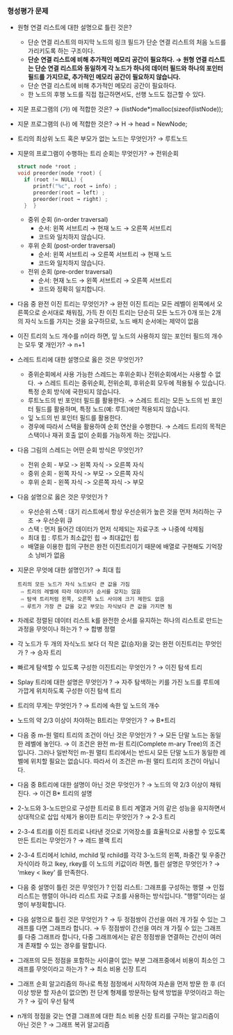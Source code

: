 ### 형성평가 문제

- 원형 연결 리스트에 대한 설명으로 틀린 것은?
    - 단순 연결 리스트의 마지막 노드의 링크 필드가 단순 연결 리스트의 처음 노드를 가리키도록 하는 구조이다.
    - **단순 연결 리스트에 비해 추가적인 메모리 공간이 필요하다. → 원형 연결 리스트는 단순 연결 리스트와 동일하게 각 노드가 하나의 데이터 필드와 하나의 포인터 필드를 가지므로, 추가적인 메모리 공간이 필요하지 않습니다.**
    - 단순 연결 리스트에 비해 추가적인 메모리 공간이 필요하다.
    - 한 노드의 후행 노드를 직접 접근하면서도, 선행 노드도 접근할 수 있다.
- 지문 프로그램의 (가) 에 적합한 것은? → (listNode*)malloc(sizeof(listNode));
- 지문 프로그램의 (나) 에 적합한 것은? → H → head = NewNode;
- 트리의 최상위 노드 혹은 부모가 없는 노드는 무엇인가? → 루트노드
- 지문의 프로그램이 수행하는 트리 순회는 무엇인가? → 전위순회
    
    ```c
    struct node *root ;
    void preorder(node *root) {
      if (root != NULL) {
         printf("%c", root → info) ;
         preorder(root → left) ;
         preorder(root → right) ;
      }  }
    ```
    
    - 중위 순회 (in-order traversal)
        - 순서: 왼쪽 서브트리 → 현재 노드 → 오른쪽 서브트리
        - 코드와 일치하지 않습니다.
    - 후위 순회 (post-order traversal)
        - 순서: 왼쪽 서브트리 → 오른쪽 서브트리 → 현재 노드
        - 코드와 일치하지 않습니다.
    - 전위 순회 (pre-order traversal)
        - 순서: 현재 노드 → 왼쪽 서브트리 → 오른쪽 서브트리
        - 코드와 정확히 일치합니다.
- 다음 중 완전 이진 트리는 무엇인가? → 완전 이진 트리는 모든 레벨이 왼쪽에서 오른쪽으로 순서대로 채워짐, 가득 찬 이진 트리는 단순히 모든 노드가 0개 또는 2개의 자식 노드를 가지는 것을 요구하므로, 노드 배치 순서에는 제약이 없음
- 이진 트리의 노드 개수를 n이라 하면, 잎 노드의 사용하지 않는 포인터 필드의 개수는 모두 몇 개인가? → n+1
- 스레드 트리에 대한 설명으로 옳은 것은 무엇인가?
    - 중위순회에서 사용 가능한 스레드는 후위순회나 전위순회에서는 사용할 수 없다. → 스레드 트리는 중위순회, 전위순회, 후위순회 모두에 적용될 수 있습니다. 특정 순회 방식에 국한되지 않습니다.
    - 루트노드의 빈 포인터 필드를 활용한다. → 스레드 트리는 모든 노드의 빈 포인터 필드를 활용하며, 특정 노드(예: 루트)에만 적용되지 않습니다.
    - 잎 노드의 빈 포인터 필드를 활용한다.
    - 경우에 따라서 스택을 활용하여 순회 연산을 수행한다. → 스레드 트리의 목적은 스택이나 재귀 호출 없이 순회를 가능하게 하는 것입니다.
- 다음 그림의 스레드는 어떤 순회 방식은 무엇인가?
    - 전위 순회 - 부모 -> 왼쪽 자식 -> 오른쪽 자식
    - 중위 순회 - 왼쪽 자식 -> 부모 -> 오른쪽 자식
    - 후위 순회 - 왼쪽 자식 -> 오른쪽 자식 -> 부모
- 다음 설명으로 옳은 것은 무엇인가 ?
    - 우선순위 스택 : 대기 리스트에서 항상 우선순위가 높은 것을 먼저 처리하는 구조 → 우선순위 큐
    - 스택 : 먼저 들어간 데이터가 먼저 삭제되는 자료구조 → 나중에 삭제됨
    - 최대 힙 : 루트가 최소값인 힙 → 최대값인 힙
    - 배열을 이용한 힙의 구현은 완전 이진트리이기 때문에 배열로 구현해도 기억장소 낭비가 없음
- 지문은 무엇에 대한 설명인가? → 최대 힙
    
    ```
    트리의 모든 노드가 자식 노드보다 큰 값을 가짐 
     ⇨ 트리의 레벨에 따라 데이터가 순서를 갖지는 않음
     ⇨ 탐색 트리처럼 왼쪽, 오른쪽 노드 사이에 크기 제한도 없음
     ⇨ 루트가 가장 큰 값을 갖고 부모는 자식보다 큰 값을 가지면 됨
    ```
    
- 차례로 정렬된 데이터 리스트 k를 완전한 순서를 유지하는 하나의 리스트로 만드는 과정을 무엇이나 하는가 ? → 합병 정렬
- 각 노드가 두 개의 자식노드 보다 더 작은 값(승자)을 갖는 완전 이진트리는 무엇인가 ? → 승자 트리
- 빠르게 탐색할 수 있도록 구성한 이진트리는 무엇인가 ? → 이진 탐색 트리
- Splay 트리에 대한 설명은 무엇인가 ? → 자주 탐색하는 키를 가진 노드를 루트에 가깝게 위치하도록 구성한 이진 탐색 트리
- 트리의 무게는 무엇인가 ? → 트리에 속한 잎 노드의 개수
- 노드의 약 2/3 이상이 차야하는  B트리는 무엇인가 ? → B*트리
- 다음 중 m-원 멀티 트리의 조건이 아닌 것은 무엇인가 ? → 모든 단말 노드는 동일한 레벨에 놓인다. → 이 조건은 완전 m-원 트리(Complete m-ary Tree)의 조건입니다. 그러나 일반적인 m-원 멀티 트리에서는 반드시 모든 단말 노드가 동일한 레벨에 위치할 필요는 없습니다. 따라서 이 조건은 m-원 멀티 트리의 조건이 아닙니다.
- 다음 중  B트리에 대한 설명이 아닌 것은 무엇인가 ? → 노드의 약 2/3 이상이 채워진다. → 이건 B* 트리의 설명
- 2-노드와 3-노드만으로 구성한 트리로 B 트리 계열과 거의 같은 성능을 유지하면서 상대적으로 삽입 삭제가 용이한 트리는 무엇인가 ? → 2-3 트리
- 2-3-4 트리를 이진 트리로 나타낸 것으로 기억장소를 효율적으로 사용할 수 있도록 만든 트리는 무엇인가 ? → 레드 블랙 트리
- 2-3-4 트리에서 lchild, mchild 및 rchild를 각각 3-노드의 왼쪽, 좌중간 및 우중간 자식이라 하고 lkey, rkey를 이 노드의 키값이라 하면, 틀린 설명은 무엇인가 ? → ‘mkey < lkey’ 를 만족한다.
- 다음 중 설명이 틀린 것은 무엇인가 ? 인접 리스트: 그래프를 구성하는 행렬 → 인접 리스트는 행렬이 아니라 리스트 자료 구조를 사용하는 방식입니다. "행렬"이라는 설명이 부정확합니다.
- 다음 설명으로 틀린 것은 무엇인가 ? → 두 정점쌍이 간선을 여러 개 가질 수 있는 그래프를 다면 그래프라 합니다. → 두 정점쌍이 간선을 여러 개 가질 수 있는 그래프를 다중 그래프라 합니다, 다중 그래프에서는 같은 정점쌍을 연결하는 간선이 여러 개 존재할 수 있는 경우를 말합니다.
- 그래프의 모든 정점을 포함하는 사이클이 없는 부분 그래프중에서 비용이 최소인 그래프를 무엇이라고 하는가 ? → 최소 비용 신장 트리
- 그래프 순회 알고리즘의 하나로 특정 점정에서 시작하여 자손을 먼저 방문 한 후 (더 이상 방문 할 자손이 없으면) 전 단계 형제를 방문하는 탐색 방법을 무엇이라고 하는가 ? → 깊이 우선 탐색
- n개의 정점을 갖는 연결 그래프에 대한 최소 비용 신장 트리를 구하는 알고리즘이 아닌 것은  ? → 그래프 복귀 알고리즘